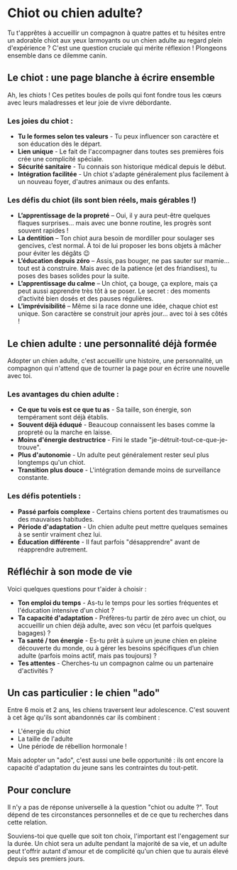# Chiot ou chien adulte?

Tu t'apprêtes à accueillir un compagnon à quatre pattes et tu hésites entre un adorable chiot aux yeux larmoyants ou un chien adulte au regard plein d'expérience ? C'est une question cruciale qui mérite réflexion ! Plongeons ensemble dans ce dilemme canin.

## Le chiot : une page blanche à écrire ensemble

Ah, les chiots ! Ces petites boules de poils qui font fondre tous les cœurs avec leurs maladresses et leur joie de vivre débordante.

### Les joies du chiot :

- **Tu le formes selon tes valeurs** - Tu peux influencer son caractère et son éducation dès le départ.
- **Lien unique** - Le fait de l'accompagner dans toutes ses premières fois crée une complicité spéciale.
- **Sécurité sanitaire** - Tu connais son historique médical depuis le début.
- **Intégration facilitée** - Un chiot s'adapte généralement plus facilement à un nouveau foyer, d'autres animaux ou des enfants.

### Les défis du chiot (ils sont bien réels, mais gérables !)

- **L’apprentissage de la propreté** – Oui, il y aura peut-être quelques flaques surprises… mais avec une bonne routine, les progrès sont souvent rapides !  
- **La dentition** – Ton chiot aura besoin de mordiller pour soulager ses gencives, c’est normal. À toi de lui proposer les bons objets à mâcher pour éviter les dégâts 😉  
- **L’éducation depuis zéro** – Assis, pas bouger, ne pas sauter sur mamie… tout est à construire. Mais avec de la patience (et des friandises), tu poses des bases solides pour la suite.  
- **L’apprentissage du calme** – Un chiot, ça bouge, ça explore, mais ça peut aussi apprendre très tôt à se poser. Le secret : des moments d’activité bien dosés et des pauses régulières.  
- **L’imprévisibilité** – Même si la race donne une idée, chaque chiot est unique. Son caractère se construit jour après jour… avec toi à ses côtés !

## Le chien adulte : une personnalité déjà formée

Adopter un chien adulte, c'est accueillir une histoire, une personnalité, un compagnon qui n'attend que de tourner la page pour en écrire une nouvelle avec toi.

### Les avantages du chien adulte :

- **Ce que tu vois est ce que tu as** - Sa taille, son énergie, son tempérament sont déjà établis.
- **Souvent déjà éduqué** - Beaucoup connaissent les bases comme la propreté ou la marche en laisse.
- **Moins d'énergie destructrice** - Fini le stade "je-détruit-tout-ce-que-je-trouve".
- **Plus d'autonomie** - Un adulte peut généralement rester seul plus longtemps qu'un chiot.
- **Transition plus douce** - L'intégration demande moins de surveillance constante.

### Les défis potentiels :

- **Passé parfois complexe** - Certains chiens portent des traumatismes ou des mauvaises habitudes.
- **Période d'adaptation** - Un chien adulte peut mettre quelques semaines à se sentir vraiment chez lui.
- **Éducation différente** - Il faut parfois "désapprendre" avant de réapprendre autrement.

## Réfléchir à son mode de vie

Voici quelques questions pour t'aider à choisir :

- **Ton emploi du temps** - As-tu le temps pour les sorties fréquentes et l'éducation intensive d'un chiot ?
- **Ta capacité d'adaptation** - Préfères-tu partir de zéro avec un chiot, ou accueillir un chien déjà adulte, avec son vécu (et parfois quelques bagages) ?
- **Ta santé / ton énergie** - Es-tu prêt à suivre un jeune chien en pleine découverte du monde, ou à gérer les besoins spécifiques d’un chien adulte (parfois moins actif, mais pas toujours) ?
- **Tes attentes** - Cherches-tu un compagnon calme ou un partenaire d'activités ?

## Un cas particulier : le chien "ado"

Entre 6 mois et 2 ans, les chiens traversent leur adolescence. C'est souvent à cet âge qu'ils sont abandonnés car ils combinent :
- L'énergie du chiot
- La taille de l'adulte
- Une période de rébellion hormonale !

Mais adopter un "ado", c'est aussi une belle opportunité : ils ont encore la capacité d'adaptation du jeune sans les contraintes du tout-petit.

## Pour conclure

Il n'y a pas de réponse universelle à la question "chiot ou adulte ?". Tout dépend de tes circonstances personnelles et de ce que tu recherches dans cette relation.

Souviens-toi que quelle que soit ton choix, l'important est l'engagement sur la durée. Un chiot sera un adulte pendant la majorité de sa vie, et un adulte peut t'offrir autant d'amour et de complicité qu'un chien que tu aurais élevé depuis ses premiers jours.
